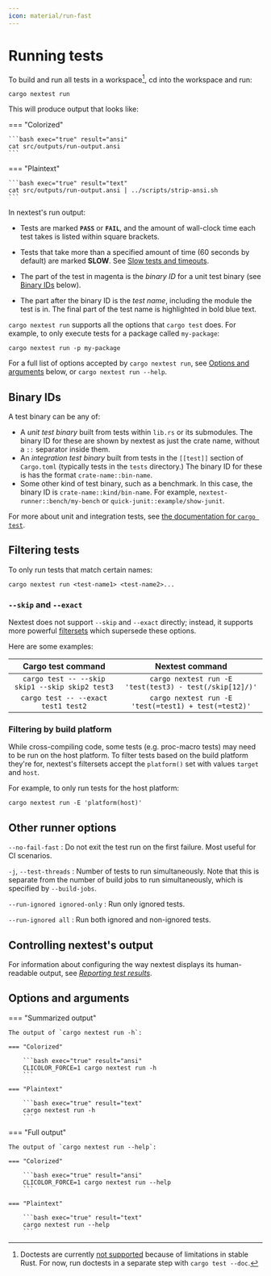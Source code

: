 ```yaml
---
icon: material/run-fast
---
```


# Running tests

To build and run all tests in a workspace[^doctest], cd into the workspace and run:

```
cargo nextest run
```

This will produce output that looks like:

=== "Colorized"

    ```bash exec="true" result="ansi"
    cat src/outputs/run-output.ansi
    ```

=== "Plaintext"

    ```bash exec="true" result="text"
    cat src/outputs/run-output.ansi | ../scripts/strip-ansi.sh
    ```

In nextest's run output:

- Tests are marked **`PASS`** or **`FAIL`**, and the amount of wall-clock time each test takes is listed within square brackets.
- Tests that take more than a specified amount of time (60 seconds by default) are marked **SLOW**. See [Slow tests and timeouts](features/slow-tests.md).
- The part of the test in magenta is the _binary ID_ for a unit test binary (see [Binary IDs](#binary-ids) below).

- The part after the binary ID is the _test name_, including the module the test is in. The final part of the test name is highlighted in bold blue text.

`cargo nextest run` supports all the options that `cargo test` does. For example, to only execute tests for a package called `my-package`:

```
cargo nextest run -p my-package
```

For a full list of options accepted by `cargo nextest run`, see [Options and arguments](#options-and-arguments) below, or `cargo nextest run --help`.

## Binary IDs

A test binary can be any of:

- A _unit test binary_ built from tests within `lib.rs` or its submodules. The binary ID for these are shown by nextest as just the crate name, without a `::` separator inside them.
- An _integration test binary_ built from tests in the `[[test]]` section of `Cargo.toml` (typically tests in the `tests` directory.) The binary ID for these is has the format `crate-name::bin-name`.
- Some other kind of test binary, such as a benchmark. In this case, the binary ID is `crate-name::kind/bin-name`. For example, `nextest-runner::bench/my-bench` or `quick-junit::example/show-junit`.

For more about unit and integration tests, see [the documentation for `cargo test`](https://doc.rust-lang.org/cargo/commands/cargo-test.html).

## Filtering tests

To only run tests that match certain names:

```
cargo nextest run <test-name1> <test-name2>...
```

### `--skip` and `--exact`

Nextest does not support `--skip` and `--exact` directly; instead, it supports more powerful [filtersets] which supersede these options.

Here are some examples:

|               Cargo test command                |                     Nextest command                     |
| :---------------------------------------------: | :-----------------------------------------------------: |
| `cargo test -- --skip skip1 --skip skip2 test3` | `cargo nextest run -E 'test(test3) - test(/skip[12]/)'` |
|       `cargo test -- --exact test1 test2`       |  `cargo nextest run -E 'test(=test1) + test(=test2)'`   |

### Filtering by build platform

While cross-compiling code, some tests (e.g. proc-macro tests) may need to be run on the host platform. To filter tests based on the build platform they're for, nextest's filtersets accept the `platform()` set with values `target` and `host`.

For example, to only run tests for the host platform:

```
cargo nextest run -E 'platform(host)'
```

[filtersets]: filtersets/index.md

[^doctest]: Doctests are currently [not supported](https://github.com/nextest-rs/nextest/issues/16) because of limitations in stable Rust. For now, run doctests in a separate step with `cargo test --doc`.

## Other runner options

`--no-fail-fast`
: Do not exit the test run on the first failure. Most useful for CI scenarios.

`-j`, `--test-threads`
: Number of tests to run simultaneously. Note that this is separate from the number of build jobs to run simultaneously, which is specified by `--build-jobs`.

`--run-ignored ignored-only`
: Run only ignored tests.

`--run-ignored all`
: Run both ignored and non-ignored tests.

## Controlling nextest's output

For information about configuring the way nextest displays its human-readable output, see [_Reporting test results_](reporting.md).

## Options and arguments

=== "Summarized output"

    The output of `cargo nextest run -h`:

    === "Colorized"

        ```bash exec="true" result="ansi"
        CLICOLOR_FORCE=1 cargo nextest run -h
        ```

    === "Plaintext"

        ```bash exec="true" result="text"
        cargo nextest run -h
        ```

=== "Full output"

    The output of `cargo nextest run --help`:

    === "Colorized"

        ```bash exec="true" result="ansi"
        CLICOLOR_FORCE=1 cargo nextest run --help
        ```

    === "Plaintext"

        ```bash exec="true" result="text"
        cargo nextest run --help
        ```
